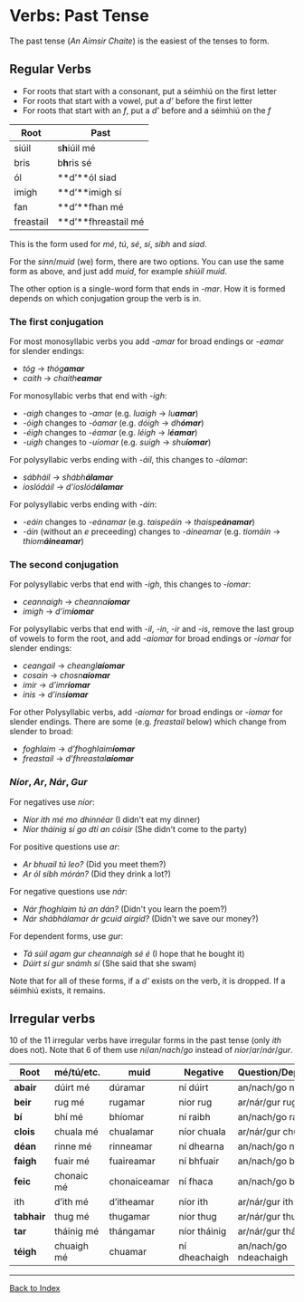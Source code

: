 # Verbs: Past Tense


The past tense (_An Aimsir Chaite_) is the easiest of the tenses to form.


## Regular Verbs

* For roots that start with a consonant, put a séimhiú on the first letter
* For roots that start with a vowel, put a _d’_ before the first letter
* For roots that start with an _f_, put a _d’_ before and a séimhiú on the _f_

| Root      | Past                |
| --------- | ------------------- |
| siúil     | s**h**iúil mé       |
| bris      | b**h**ris sé        |
| ól        | **d’**ól siad       |
| imigh     | **d’**imigh sí      |
| fan       | **d’**fhan mé       |
| freastail | **d’**fhreastail mé |

This is the form used for _mé_, _tú_, _sé_, _sí_, _sibh_ and _siad_.

For the _sinn_/_muid_ (we) form, there are two options. You can use the same
form as above, and just add _muid_, for example _shiúil muid_.

The other option is a single-word form that ends in _-mar_. How it is formed
depends on which conjugation group the verb is in.


### The first conjugation

For most monosyllabic verbs you add _-amar_ for broad endings or _-eamar_ for
slender endings:

* _tóg_ &#8594; _thóg**amar**_
* _caith_ &#8594; _chaith**eamar**_

For monosyllabic verbs that end with _-igh_:

* _-aigh_ changes to _-amar_ (e.g. _luaigh_ &#8594; _lu**amar**_)
* _-óigh_ changes to _-óamar_ (e.g. _dóigh_ &#8594; _dh**ómar**_)
* _-éigh_ changes to _-éamar_ (e.g. _léigh_ &#8594; _l**éamar**_)
* _-uigh_ changes to _-uíomar_ (e.g. _suigh_ &#8594; _shu**íomar**_)

For polysyllabic verbs ending with _-áil_, this changes to _-álamar_:

* _sábháil_ &#8594; _shábh**álamar**_
* _íoslódáil_ &#8594; _d'íoslód**álamar**_

For polysyllabic verbs ending with _-áin_:

* _-eáin_ changes to _-eánamar_ (e.g. _taispeáin_ &#8594; _thaisp**eánamar**_)
* _-áin_ (without an _e_ preceeding) changes to _-áineamar_ (e.g. _tiomáin_ &#8594; _thiom**áineamar**_)


### The second conjugation

For polysyllabic verbs that end with _-igh_, this changes to _-íomar_:

* _ceannaigh_ &#8594; _cheanna**íomar**_
* _imigh_ &#8594; _d’im**íomar**_

For polysyllabic verbs that end with _-il_, _-in_, _-ir_ and _-is_, remove the
last group of vowels to form the root, and add _-aíomar_ for broad endings or
_-íomar_ for slender endings:

* _ceangail_ &#8594; _cheangl**aíomar**_
* _cosain_ &#8594; _chosn**aíomar**_
* _imir_ &#8594; _d’imr**íomar**_
* _inis_ &#8594; _d’ins**íomar**_

For other Polysyllabic verbs, add _-aíomar_ for broad endings or _-íomar_ for
slender endings. There are some (e.g. _freastail_ below) which change from
slender to broad:

* _foghlaim_ &#8594; _d’fhoghlaim**íomar**_
* _freastail_ &#8594; _d’fhreastal**aíomar**_


### _Níor_, _Ar_, _Nár_, _Gur_

For negatives use _níor_:

* _Níor ith mé mo dhinnéar_ (I didn't eat my dinner)
* _Níor tháinig sí go dtí an cóisir_ (She didn't come to the party)

For positive questions use _ar_:

* _Ar bhuail tú leo?_ (Did you meet them?)
* _Ar ól sibh mórán?_ (Did they drink a lot?)

For negative questions use _nár_:

* _Nár fhoghlaim tú an dán?_ (Didn't you learn the poem?)
* _Nár shábhálamar ár gcuid airgid?_ (Didn't we save our money?)

For dependent forms, use _gur_:

* _Tá súil agam gur cheannaigh sé é_ (I hope that he bought it)
* _Dúirt sí gur snámh sí_ (She said that she swam)

Note that for all of these forms, if a _d'_ exists on the verb, it is dropped.
If a séimhiú exists, it remains.


## Irregular verbs

10 of the 11 irregular verbs have irregular forms in the past tense (only _ith_
does not). Note that 6 of them use _ní_/_an_/_nach_/_go_ instead of
_níor_/_ar_/_nár_/_gur_.

| Root        | mé/tú/etc. | muid         | Negative      | Question/Dependent    |
| ----------- | ---------- | ------------ | ------------- | --------------------- |
| **abair**   | dúirt mé   | dúramar      | ní dúirt      | an/nach/go ndúirt     |
| **beir**    | rug mé     | rugamar      | níor rug      | ar/nár/gur rug        |
| **bí**      | bhí mé     | bhíomar      | ní raibh      | an/nach/go raibh      |
| **clois**   | chuala mé  | chualamar    | níor chuala   | ar/nár/gur chuala     |
| **déan**    | rinne mé   | rinneamar    | ní dhearna    | an/nach/go ndearna    |
| **faigh**   | fuair mé   | fuaireamar   | ní bhfuair    | an/nach/go bhfuair    |
| **feic**    | chonaic mé | chonaiceamar | ní fhaca      | an/nach/go bhfaca     |
| ith         | d’ith mé   | d’itheamar   | níor ith      | ar/nár/gur ith        |
| **tabhair** | thug mé    | thugamar     | níor thug     | ar/nár/gur thug       |
| **tar**     | tháinig mé | thángamar    | níor tháinig  | ar/nár/gur tháinig    |
| **téigh**   | chuaigh mé | chuamar      | ní dheachaigh | an/nach/go ndeachaigh |


----
[Back to Index](../index.md)